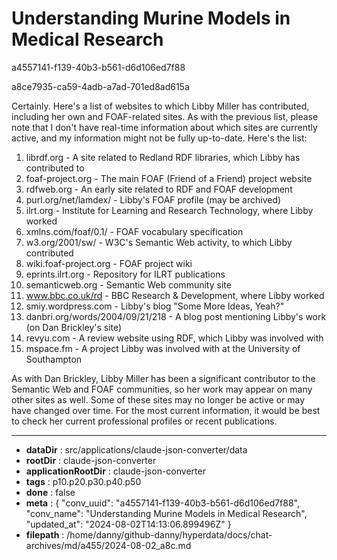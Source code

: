 # Understanding Murine Models in Medical Research

a4557141-f139-40b3-b561-d6d106ed7f88

a8ce7935-ca59-4adb-a7ad-701ed8ad615a

 Certainly. Here's a list of websites to which Libby Miller has contributed, including her own and FOAF-related sites. As with the previous list, please note that I don't have real-time information about which sites are currently active, and my information might not be fully up-to-date. Here's the list:

1. librdf.org - A site related to Redland RDF libraries, which Libby has contributed to
2. foaf-project.org - The main FOAF (Friend of a Friend) project website
3. rdfweb.org - An early site related to RDF and FOAF development
4. purl.org/net/lamdex/ - Libby's FOAF profile (may be archived)
5. ilrt.org - Institute for Learning and Research Technology, where Libby worked
6. xmlns.com/foaf/0.1/ - FOAF vocabulary specification
7. w3.org/2001/sw/ - W3C's Semantic Web activity, to which Libby contributed
8. wiki.foaf-project.org - FOAF project wiki
9. eprints.ilrt.org - Repository for ILRT publications
10. semanticweb.org - Semantic Web community site
11. www.bbc.co.uk/rd - BBC Research & Development, where Libby worked
12. smiy.wordpress.com - Libby's blog "Some More Ideas, Yeah?"
13. danbri.org/words/2004/09/21/218 - A blog post mentioning Libby's work (on Dan Brickley's site)
14. revyu.com - A review website using RDF, which Libby was involved with
15. mspace.fm - A project Libby was involved with at the University of Southampton

As with Dan Brickley, Libby Miller has been a significant contributor to the Semantic Web and FOAF communities, so her work may appear on many other sites as well. Some of these sites may no longer be active or may have changed over time. For the most current information, it would be best to check her current professional profiles or recent publications.

---

* **dataDir** : src/applications/claude-json-converter/data
* **rootDir** : claude-json-converter
* **applicationRootDir** : claude-json-converter
* **tags** : p10.p20.p30.p40.p50
* **done** : false
* **meta** : {
  "conv_uuid": "a4557141-f139-40b3-b561-d6d106ed7f88",
  "conv_name": "Understanding Murine Models in Medical Research",
  "updated_at": "2024-08-02T14:13:06.899496Z"
}
* **filepath** : /home/danny/github-danny/hyperdata/docs/chat-archives/md/a455/2024-08-02_a8c.md